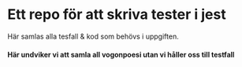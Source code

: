 # Ett repo för att skriva tester i jest
Här samlas alla tesfall & kod som behövs i uppgiften.

#### Här undviker vi att samla all vogonpoesi utan vi håller oss till testfall 
